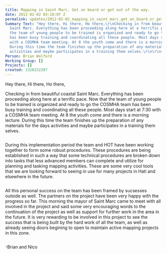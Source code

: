 ```yaml
---
title: Mapping in Saint Marc. Get on board or get out of the way.
date: 2012-02-02 03:10:07 Z
permalink: updates/2012-02-02_mapping_in_saint_marc_get_on_board_or_get_out_of_the_way
Summary Text: "Hey there, Hi there, Ho there,\r\nChecking in from beautiful coastal
  Saint Marc. Everything has been proceeding along here at a terrific pace. Now that
  the team of young people to be trained is organized and ready to go the COSMHA team
  has been busy training and coordinating all these people. Most days start at 7:30
  with a COSMHA team meeting. At 8 the youth come and there is a morning lecture.
  During this time the team finishes up the preparation of any materials for the days
  activities and maybe participates in a training them selves.\r\n\r\n<img src=\"http://hot.openstreetmap.org/sites/default/files/DSC00342.jpg\"/>\r\n\r\n"
Person: Brian Wolford
Working Group: []
Projects: []
created: 1328152207
---
```


<p>Hey there, Hi there, Ho there,</p><p>Checking in from beautiful coastal Saint Marc. Everything has been proceeding along here at a terrific pace. Now that the team of young people to be trained is organized and ready to go the COSMHA team has been busy training and coordinating all these people. Most days start at 7:30 with a COSMHA team meeting. At 8 the youth come and there is a morning lecture. During this time the team finishes up the preparation of any materials for the days activities and maybe participates in a training them selves.</p><p><img src="/sites/default/files/DSC00342.jpg" alt=""></p><p>During this implementation period the team and HOT have been working together to form some robust procedures. These procedures are being established in such a way that some technical procedures are broken down into tasks that less advanced members can complete and utilize for planning and tasking mapping activities. These are some very cool tools that we are looking forward to seeing in use for many projects in Hati and elsewhere in the future.</p><p><img src="/sites/default/files/DSC00437.jpg" alt=""></p><p>All this personal success on the team has been framed by sucsesses outside as well. The partners on the project have been very happy with the progress so far. This morning the mayor of Saint Marc came to meet with all involved in the project and said some very encouraging words to the continuation of the project as well as support for further work in the area in the future. It is very rewarding to be involved in this project to see the success that is being built by the hard work of all the team, as well as already seeing doors begining to open to maintain active mapping projects in this zone.</p><p><img src="/sites/default/files/DSC00249.jpg" alt=""></p><p>-Brian and Nico</p>
